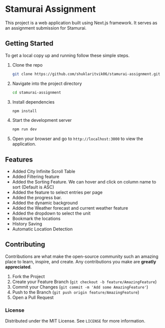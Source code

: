 # Stamurai Assignment

This project is a web application built using Next.js framework. It serves as an assignment submission for Stamurai.

## Getting Started

To get a local copy up and running follow these simple steps.

1. Clone the repo
   ```sh
   git clone https://github.com/shuklaritvik06/stamurai-assignment.git
   ```
2. Navigate into the project directory
   ```sh
   cd stamurai-assignment
   ```
3. Install dependencies
   ```sh
   npm install
   ```
4. Start the development server
   ```sh
   npm run dev
   ```
5. Open your browser and go to `http://localhost:3000` to view the application.


## Features

- Added City Infinite Scroll Table
- Added Filtering feature
- Added the Sorting Feature. We can hover and click on column name to sort (Default is ASC)
- Added the feature to select entries per page
- Added the progress bar.
- Added the dynamic background
- Added the Weather forecast and current weather feature
- Added the dropdown to select the unit
- Bookmark the locations
- History Saving
- Automatic Location Detection

## Contributing

Contributions are what make the open-source community such an amazing place to learn, inspire, and create. Any contributions you make are **greatly appreciated**.

1. Fork the Project
2. Create your Feature Branch (`git checkout -b feature/AmazingFeature`)
3. Commit your Changes (`git commit -m 'Add some AmazingFeature'`)
4. Push to the Branch (`git push origin feature/AmazingFeature`)
5. Open a Pull Request

### License

Distributed under the MIT License. See `LICENSE` for more information.
